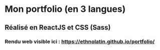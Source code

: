 # Mon portfolio (en 3 langues)
## Réalisé en ReactJS et CSS (Sass)
### Rendu web visible ici : https://ethnolatin.github.io/portfolio/
